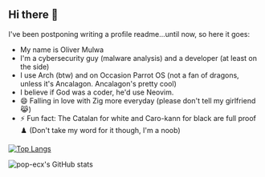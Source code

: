 ## Hi there 👋
I've been postponing writing a profile readme...until now, so here it goes:

- My name is Oliver Mulwa
- I'm a cybersecurity guy (malware analysis) and a developer (at least on the side)
- I use Arch (btw) and on Occasion Parrot OS (not a fan of dragons, unless it's Ancalagon. Ancalagon's pretty cool)
- I believe if God was a coder, he'd use Neovim.
- 😄 Falling in love with Zig more everyday (please don't tell my girlfriend 😹)
- ⚡ Fun fact: The Catalan for white and Caro-kann for black are full proof ♟️ (Don't take my word for it though, I'm a noob)

[![Top Langs](https://github-readme-stats.vercel.app/api/top-langs/?username=pop-ecx&hide=javascript,css,scss,html&theme=tokyonight)](https://github.com/anuraghazra/github-readme-stats)

![pop-ecx's GitHub stats](https://github-readme-stats.vercel.app/api?username=pop-ecx&theme=tokyonight)
